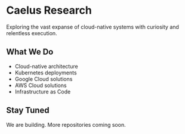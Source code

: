 # Caelus Research
Exploring the vast expanse of cloud-native systems with curiosity and relentless execution.

## What We Do
- Cloud-native architecture
- Kubernetes deployments
- Google Cloud solutions
- AWS Cloud solutions
- Infrastructure as Code

## Stay Tuned
We are building. More repositories coming soon.
